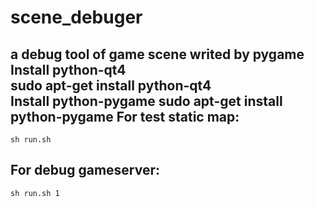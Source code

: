 scene_debuger
==========
a debug tool of game scene writed by pygame  
Install python-qt4  
    sudo apt-get install python-qt4  
Install python-pygame
    sudo apt-get install python-pygame
For test static map:
-----
    sh run.sh
For debug gameserver:
-----
    sh run.sh 1
